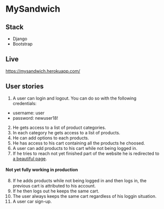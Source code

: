 # MySandwich
## Stack
* Django
* Bootstrap
## Live
https://mysandwich.herokuapp.com/
## User stories
1) A user can login and logout. You can do so with the following credentials:  
* username: user  
* password: newuser18!
2) He gets access to a list of product categories.
3) In each category he gets access to a list of products.
4) He can add options to each products.
5) He has access to his cart containing all the products he choosed.
6) A user can add products to his cart while not being logged in.
7) If he tries to reach not yet finished part of the website he is redirected to <a href="https://mysandwitch.herokuapp.com/tobecontinued/">a beautiful page</a>.
#### Not yet fully working in production
8) If he adds products while not being logged in and then logs in, the previous cart is attributed to his account.
9) If he then logs out he keeps the same cart.
10) The user always keeps the same cart regardless of his loggin situation.
11) A user car sign-up.
